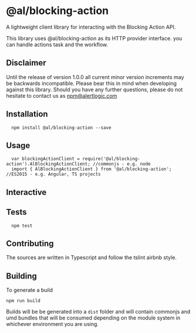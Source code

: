@al/blocking-action
=========

A lightweight client library for interacting with the Blocking Action API.

This library uses @al/blocking-action as its HTTP provider interface.
you can handle actions task and the workflow.

## Disclaimer

Until the release of version 1.0.0 all current minor version increments may be backwards incompatible. Please bear this in mind when developing against this library. Should you have any further questions, please do not hesitate to contact us as [npm@alertlogic.com](mailto:npm@alertlogic.com)

## Installation

      npm install @al/blocking-action --save

## Usage

      var blockingActionClient = require('@al/blocking-action').AlBlockingActionClient; //commonjs - e.g. node
      import { AlBlockingActionClient } from '@al/blocking-action'; //ES2015 - e.g. Angular, TS projects

## Interactive

## Tests

      npm test

## Contributing

The sources are written in Typescript and follow the tslint airbnb style.

## Building

To generate a build

    npm run build

Builds will be be generated into a `dist` folder and will contain commonjs and umd bundles that will be consumed depending on the module system in whichever environment you are using.
